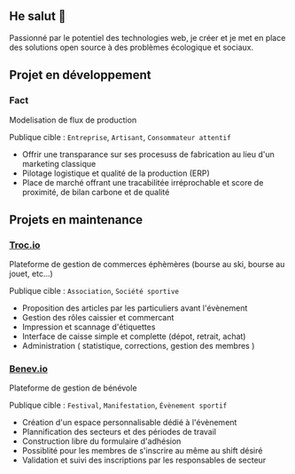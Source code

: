 ## He salut 👋

Passionné par le potentiel des technologies web, je créer et je met en place des solutions open source à des problèmes écologique et sociaux.

## Projet en développement

### Fact

Modelisation de flux de production

Publique cible : `Entreprise`, `Artisant`, `Consommateur attentif`

- Offrir une transparance sur ses procesuss de fabrication au lieu d'un marketing classique
- Pilotage logistique et qualité de la production (ERP)
- Place de marché offrant une tracabilitée irréprochable et score de proximité, de bilan carbone et de qualité


## Projets en maintenance

### [Troc.io](https://troc.io)

Plateforme de gestion de commerces éphèmères (bourse au ski, bourse au jouet, etc...)

Publique cible : `Association`, `Société sportive`

- Proposition des articles par les particuliers avant l'évènement
- Gestion des rôles caissier et commercant
- Impression et scannage d'étiquettes
- Interface de caisse simple et complette (dépot, retrait, achat)
- Administration ( statistique, corrections, gestion des membres )


### [Benev.io](https://benev.io)

Plateforme de gestion de bénévole

Publique cible : `Festival`, `Manifestation`, `Évènement sportif`

- Création d'un espace personnalisable dédié à l'évènement
- Plannification des secteurs et des périodes de travail
- Construction libre du formulaire d'adhésion
- Possiblité pour les membres de s'inscrire au même au shift désiré
- Validation et suivi des inscriptions par les responsables de secteur

